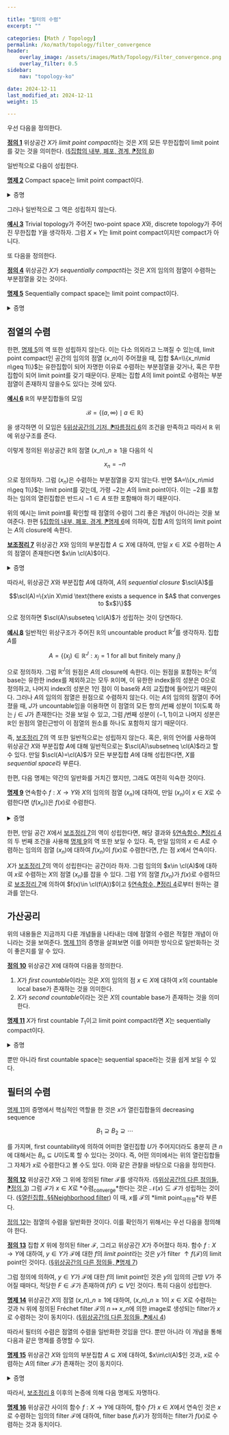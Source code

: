 ```yaml
---

title: "필터의 수렴"
excerpt: ""

categories: [Math / Topology]
permalink: /ko/math/topology/filter_convergence
header:
    overlay_image: /assets/images/Math/Topology/Filter_convergence.png
    overlay_filter: 0.5
sidebar: 
    nav: "topology-ko"

date: 2024-12-11
last_modified_at: 2024-12-11
weight: 15

---
```


우선 다음을 정의한다.

<div class="definition" markdown="1">

<ins id="def1">**정의 1**</ins> 위상공간 $X$가 *limit point compact*라는 것은 $X$의 모든 무한집합이 limit point를 갖는 것을 의미한다. ([§집합의 내부, 폐포, 경계, ⁋정의 8](/ko/math/topology/other_concepts#def8))

</div>

일반적으로 다음이 성립한다.

<div class="proposition" markdown="1">

<ins id="prop22">**명제 2**</ins> Compact space는 limit point compact이다.

</div>
<details class="proof" markdown="1">
<summary>증명</summary>

결론에 반하여 limit point compact가 아닌 compact space $X$를 가정하자. 그럼 limit point를 갖지 않는 무한집합 $A$가 존재하며, 따라서 [§집합의 내부, 폐포, 경계, ⁋정의 8](/ko/math/topology/other_concepts#def8) 이후의 논증에 의하여 $\cl(A)\setminus A=\emptyset$이어야 한다. 즉 $A$는 닫힌집합이어야 하고, 따라서 compact이다. 한편 각각의 $a\in A$ 또한 $A$의 limit point가 아니므로, $a$의 적당한 열린근방 $U_a$가 존재하여 $A\cap U_a=\\{a\\}$이도록 할 수 있다. 그럼 $(U\_a)\_{a\in A}$는 finite subcover를 갖지 않는 $A$의 open covering이므로 모순이다.

</details>

그러나 일반적으로 그 역은 성립하지 않는다.

<div class="example" markdown="1">

<ins id="ex3">**예시 3**</ins> Trivial topology가 주어진 two-point space $X$와, discrete topology가 주어진 무한집합 $Y$을 생각하자. 그럼 $X\times Y$는 limit point compact이지만 compact가 아니다.

</div>

또 다음을 정의한다.

<div class="definition" markdown="1">

<ins id="def4">**정의 4**</ins> 위상공간 $X$가 *sequentially compact*라는 것은 $X$의 임의의 점열이 수렴하는 부분점열을 갖는 것이다.

</div>

<div class="proposition" markdown="1">

<ins id="prop5">**명제 5**</ins> Sequentially compact space는 limit point compact이다.

</div>
<details class="proof" markdown="1">
<summary>증명</summary>

$X$가 sequentially compact space라 하고, limit point를 갖지 않는 무한집합 $A$가 존재한다고 가정하자. 그럼 $A$의 적당한 countable subset $A'$를 택하여 이를 점열 $(x\_n)\_{n\geq k}$로 만들 수 있다. 그럼 $X$는 sequentially compact이므로 수렴하는 부분점열을 가지며, 이 점열이 $x$로 수렴한다 하면 $x$가 $A'$의 limit point가 되고 따라서 $A$의 limit point가 되는 것을 확인할 수 있다. 

</details>

## 점열의 수렴

한편, [명제 5](#prop5)의 역 또한 성립하지 않는다. 이는 다소 의외라고 느껴질 수 있는데, limit point compact인 공간의 임의의 점열 $(x\_n)$이 주어졌을 때, 집합 $A=\\{x_n\mid n\geq 1\\}$는 유한집합이 되어 자명한 이유로 수렴하는 부분점열을 갖거나, 혹은 무한집합이 되어 limit point를 갖기 때문이다. 문제는 집합 $A$의 limit point로 수렴하는 부분점열이 존재하지 않을수도 있다는 것에 있다. 

<div class="example" markdown="1">

<ins id="ex6">**예시 6**</ins> $\mathbb{R}$의 부분집합들의 모임

$$\mathcal{B}=\{(a,\infty)\mid a\in \mathbb{R}\}$$

을 생각하면 이 모임은 [§위상공간의 기저, ⁋따름정리 6](/ko/math/topology/topological_bases#cor6)의 조건을 만족하고 따라서 $\mathbb{R}$ 위에 위상구조를 준다.

이렇게 정의된 위상공간 $\mathbb{R}$의 점열 $(x\_n)\_{n\geq 1}$을 다음의 식

$$x_n=-n$$

으로 정의하자. 그럼 $(x_n)$은 수렴하는 부분점열을 갖지 않는다. 반면 $A=\\{x_n\mid n\geq 1\\}$는 limit point를 갖는데, 가령 $-2$는 $A$의 limit point이다. 이는 $-2$를 포함하는 임의의 열린집합은 반드시 $-1\in A$ 또한 포함해야 하기 때문이다.

</div>

위의 예시는 limit point를 확인할 때 점열의 수렴이 그리 좋은 개념이 아니라는 것을 보여준다. 한편 [§집합의 내부, 폐포, 경계, ⁋명제 6](/ko/math/topology/other_concepts#prop6)에 의하여, 집합 $A$의 임의의 limit point는 $A$의 closure에 속한다. 

<div class="proposition" markdown="1">

<ins id="lem7">**보조정리 7**</ins> 위상공간 $X$와 임의의 부분집합 $A\subseteq X$에 대하여, 만일 $x\in X$로 수렴하는 $A$의 점열이 존재한다면 $x\in \cl(A)$이다.

</div>
<details class="proof" markdown="1">
<summary>증명</summary>

$x$의 임의의 열린근방 $U$를 택하자. 그럼 $x$로 수렴하는 점열 $(x_n)$이 존재하므로, 적당한 $N\in \mathbb{N}$가 존재하여 $n\geq N$이면 $x_n\in U$이다. 그럼 $x_N\in U\cap A$이므로 $U\cap A\neq \emptyset$이고, 따라서 $x\in \cl(A)$이다.

</details>

따라서, 위상공간 $X$와 부분집합 $A$에 대하여, $A$의 *sequential closure* $\scl(A)$를 

$$\scl(A)=\{x\in X\mid \text{there exists a sequence in $A$ that converges to $x$}\}$$

으로 정의하면 $\scl(A)\subseteq \cl(A)$가 성립하는 것이 당연하다. 

<div class="example" markdown="1">

<ins id="ex8">**예시 8**</ins> 일반적인 위상구조가 주어진 $\mathbb{R}$의 uncountable product $\mathbb{R}^J$를 생각하자. 집합 $A$를

$$A=\{(x_j)\in \mathbb{R}^J: x_j=1\text{ for all but finitely many $j$}\}$$

으로 정의하자. 그럼 $\mathbb{R}^J$의 원점은 $A$의 closure에 속한다. 이는 원점을 포함하는 $\mathbb{R}^J$의 base는 유한한 index를 제외하고는 모두 $\mathbb{R}$이며, 이 유한한 index들의 성분은 $0$으로 정의하고, 나머지 index의 성분은 $1$인 점이 이 base와 $A$의 교집합에 들어있기 때문이다. 그러나 $A$의 임의의 점열은 원점으로 수렴하지 않는다. 이는 $A$의 임의의 점열이 주어졌을 때, $J$가 uncountable임을 이용하면 이 점열의 모든 항의 $j$번째 성분이 $1$이도록 하는 $j\in J$가 존재한다는 것을 보일 수 있고, 그럼 $j$번째 성분이 $(-1,1)$이고 나머지 성분은 $\mathbb{R}$인 원점의 열린근방이 이 점열의 원소를 하나도 포함하지 않기 때문이다.

</div>

즉, [보조정리 7](#lem7)의 역 또한 일반적으로는 성립하지 않는다. 혹은, 위의 언어를 사용하여 위상공간 $X$와 부분집합 $A$에 대해 일반적으로는 $\scl(A)\subsetneq \cl(A)$라고 할 수 있다. 만일 $\scl(A)=\cl(A)$가 모든 부분집합 $A$에 대해 성립한다면, $X$를 *sequential space*라 부른다.

한편, 다음 명제는 약간의 일반화를 거치긴 했지만, 그래도 여전히 익숙한 것이다.

<div class="proposition" markdown="1">

<ins id="prop9">**명제 9**</ins> 연속함수 $f:X \rightarrow Y$와 $X$의 임의의 점열 $(x_n)$에 대하여, 만일 $(x_n)$이 $x\in X$로 수렴한다면 $(f(x_n))$은 $f(x)$로 수렴한다.

</div>
<details class="proof" markdown="1">
<summary>증명</summary>

$f(x)$의 임의의 열린근방 $V$를 택하자. 그럼 $f$는 연속함수이므로 $f^{-1}(V)$는 $x$의 열린근방이다. 따라서 적당한 $N\in \mathbb{N}$가 존재하여 $n\geq N$이면 $x_n\in f^{-1}(V)$이다. 그럼 $f(x_n)\in V$이므로 $(f(x_n))$은 $f(x)$로 수렴한다.

</details>

한편, 만일 공간 $X$에서 [보조정리 7](#lem7)의 역이 성립한다면, 해당 결과와 [§연속함수, ⁋정리 4](/ko/math/topology/continuous_functions#thm4)의 두 번째 조건을 사용해 [명제 9](#prop9)의 역 또한 보일 수 있다. 즉, 만일 임의의 $x\in A$로 수렴하는 임의의 점열 $(x_n)$에 대하여 $f(x_n)$이 $f(x)$로 수렴한다면, $f$는 점 $x$에서 연속이다.

$X$가 [보조정리 7](#lem7)의 역이 성립한다는 공간이라 하자. 그럼 임의의 $x\in \cl(A)$에 대하여 $x$로 수렴하는 $X$의 점열 $(x_n)$를 잡을 수 있다. 그럼 $Y$의 점열 $f(x_n)$가 $f(x)$로 수렴하므로 [보조정리 7](#lem7)에 의하여 $f(x)\in \cl(f(A))$이고 [§연속함수, ⁋정리 4](/ko/math/topology/continuous_functions#thm4)로부터 원하는 결과를 얻는다.

## 가산공리

위의 내용들은 지금까지 다룬 개념들을 나타내는 데에 점열의 수렴은 적절한 개념이 아니라는 것을 보여준다. [명제 11](#prop11)의 증명을 살펴보면 이를 어떠한 방식으로 일반화하는 것이 좋은지를 알 수 있다.

<div class="definition" markdown="1">

<ins id="def10">**정의 10**</ins> 위상공간 $X$에 대하여 다음을 정의한다.

1. $X$가 *first countable*이라는 것은 $X$의 임의의 점 $x\in X$에 대하여 $x$의 countable local base가 존재하는 것을 의미한다.
2. $X$가 *second countable*이라는 것은 $X$의 countable base가 존재하는 것을 의미한다.

</div>

<div class="proposition" markdown="1">

<ins id="prop11">**명제 11**</ins> $X$가 first countable $T_1$이고 limit point compact라면 $X$는 sequentially compact이다. 

</div>
<details class="proof" markdown="1">
<summary>증명</summary>

앞서 언급한 것과 같이 임의의 점열 $(x\_n)$이 주어졌을 때, 집합 $A=\\{x_n\mid n\geq 1\\}$는 유한집합이 되어 자명한 이유로 수렴하는 부분점열을 갖거나, 혹은 무한집합이 되어 limit point $x$를 갖는다. 만일 $x=x_n$가 무한히 많은 $n$에 대해 성립한다면 또 다시 자명한 이유로 $x$에 수렴하는 부분점열을 잡을 수 있으므로, $x_n=x$를 만족하는 $n$아 오직 유한 개밖에 없다고 가정할 수 있고 이는 점열의 수렴에 영향을 주지 않으므로 일반성을 잃지 않고 $x_n\neq x$가 모든 $n$에 대해 성립한다고 가정할 수 있다. 

한편 $X$는 first countable이므로, $x$의 countable local base $\mathcal{B}(x)$를 생각할 수 있다. $\mathcal{B}(x)$의 원소를 $B_1,B_2,\ldots$와 같이 적는다면, $B_n$을 $B_1\cap\cdots\cap B_n$으로 바꾸어 $B_{n+1}\subseteq B_n$이 모든 $n$에 대해 성립하도록 할 수 있다. 

이제 $B_1$은 $x$를 포함하는 열린집합이고 $x$는 $A$의 limit point이므로, 적당한 $n_1$이 존재하여 $x\_{n\_1}\in B_1$이도록 할 수 있다. 이제 $X$가 $T_1$이므로 $x$를 포함하지만 $x_1,\ldots,x\_{n\_1}$을 포함하지 않는 열린집합 $U\_2$가 존재한다. 그럼 $U\_2\cap B\_2$는 다시 $x$를 포함하는 열린집합이고 $x$는 $A$의 limit point이므로, 적당한 $n_2$가 존재하여 $x\_{n\_2}\in U_2\cap B_2$이도록 할 수 있다. 이 과정을 반복하여 $x$로 수렴하는 $A$의 부분점열을 잡을 수 있다.

</details>

뿐만 아니라 first countable space는 sequential space라는 것을 쉽게 보일 수 있다. 

## 필터의 수렴

[명제 11](#prop11)의 증명에서 핵심적인 역할을 한 것은 $x$가 열린집합들의 decreasing sequence

$$B_1\supseteq B_2\supseteq\cdots$$

를 가지며, first countability에 의하여 어떠한 열린집합 $U$가 주어지더라도 충분히 큰 $n$에 대해서는 $B_n\subseteq U$이도록 할 수 있다는 것이다. 즉, 어떤 의미에서는 위의 열린집합들 그 자체가 $x$로 수렴한다고 볼 수도 있다. 이와 같은 관찰을 바탕으로 다음을 정의한다.

<div class="definition" markdown="1">

<ins id="def12">**정의 12**</ins> 위상공간 $X$와 그 위에 정의된 filter $\mathcal{F}$를 생각하자. ([§위상공간의 다른 정의들, ⁋정의 3](/ko/math/topology/equivalent_formulations_of_topology#def3)) 그럼 $\mathcal{F}$가 $x\in X$로 *수렴<sub>converge</sub>*한다는 것은 $\mathcal{N}(x)\subseteq \mathcal{F}$가 성립하는 것이다. ([§열린집합, §§Neighborhood filter](/ko/math/topology/open_sets#neighborhood-filter)) 이 때, $x$를 $\mathcal{F}$의 *limit point<sub>극한점</sub>*라 부른다. 

</div>

[정의 12](#def12)는 점열의 수렴을 일반화한 것이다. 이를 확인하기 위해서는 우선 다음을 정의해야 한다.

<div class="definition" markdown="1">

<ins id="def13">**정의 13**</ins> 집합 $X$ 위에 정의된 filter $\mathcal{F}$, 그리고 위상공간 $X$가 주어졌다 하자. 함수 $f:X \rightarrow Y$에 대하여, $y\in Y$가 $\mathcal{F}$에 대한 $f$의 *limit point*라는 것은 $y$가 filter ${\uparrow}f(\mathcal{F})$의 limit point인 것이다. ([§위상공간의 다른 정의들, ⁋명제 7](/ko/math/topology/equivalent_formulations_of_topology#prop7))

</div>

그럼 정의에 의하여, $y\in Y$가 $\mathcal{F}$에 대한 $f$의 limit point인 것은 $y$의 임의의 근방 $V$가 주어질 때마다, 적당한 $F\in \mathcal{F}$가 존재하여 $f(F)\subseteq V$인 것이다. 특히 다음이 성립한다.

<div class="proposition" markdown="1">

<ins id="prop14">**명제 14**</ins> 위상공간 $X$의 점열 $(x\_n)\_{n\geq 1}$에 대하여, $(x\_n)\_{n\geq 1}$이 $x\in X$로 수렴하는 것과 $\mathbb{N}$ 위에 정의된 Fréchet filter $\mathcal{F}$의 $n\mapsto x\_n$에 의한 image로 생성되는 filter가 $x$로 수렴하는 것이 동치이다. ([§위상공간의 다른 정의들, ⁋예시 4](/ko/math/topology/equivalent_formulations_of_topology#ex4))

</div>

따라서 필터의 수렴은 점열의 수렴을 일반화한 것임을 안다. 뿐만 아니라 이 개념을 통해 다음과 같은 명제를 증명할 수 있다. 

<div class="proposition" markdown="1">

<ins id="prop15">**명제 15**</ins> 위상공간 $X$와 임의의 부분집합 $A\subseteq X$에 대하여, $x\in\cl(A)$인 것과, $x$로 수렴하는 $A$의 filter $\mathcal{F}$가 존재하는 것이 동치이다.

</div>
<details class="proof" markdown="1">
<summary>증명</summary>

우선 $x$로 수렴하는 $A$의 filter $\mathcal{F}$가 존재한다 하자. 즉 $\mathcal{F}$는 원소 $A$와 부분집합 $\mathcal{N}(x)$를 포함한다. 따라서 filter의 정의에 의하여, 임의의 근방 $U\in \mathcal{N}(x)$에 대하여 $U\cap A\neq\emptyset$이다. 

거꾸로 $x\in \cl(A)$라 하자. 그럼 $x$의 임의의 근방 $U$에 대하여, $U\cap A\neq\emptyset$이므로 다음 식

$$\mathcal{N}(x)\vert_A=\{U\cap A\mid U\in \mathcal{N}(x)\}$$

은 filter base를 정의한다. 이제 $\mathcal{F}$를 $\mathcal{N}(x)\vert_A$에 의해 정의되는 filter라 하면 원하는 결과를 얻는다.

</details>

따라서, [보조정리 8](#lem8) 이후의 논증에 의해 다음 명제도 자명하다.

<div class="proposition" markdown="1">

<ins id="prop16">**명제 16**</ins> 위상공간 사이의 함수 $f:X \rightarrow Y$에 대하여, 함수 $f$가 $x\in X$에서 연속인 것은 $x$로 수렴하는 임의의 filter $\mathcal{F}$에 대하여, filter base $f(\mathcal{F})$가 정의하는 filter가 $f(x)$로 수렴하는 것과 동치이다. 

</div>